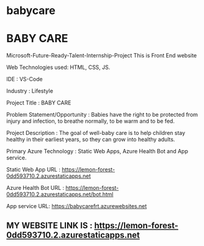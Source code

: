 # babycare
# BABY CARE
Microsoft-Future-Ready-Talent-Internship-Project This is Front End website

Web Technologies used: HTML, CSS, JS.

IDE           : VS-Code

Industry      : Lifestyle

Project Title : BABY CARE

Problem Statement/Opportunity : Babies have the right to be protected from injury and infection, to breathe normally, to be warm and to be fed.

Project Description           :  The goal of well-baby care is to help children stay healthy in their earliest years, so they can grow into healthy adults.

Primary Azure Technology      :  Static Web Apps, Azure Health Bot and App service.

Static Web App URL : https://lemon-forest-0dd593710.2.azurestaticapps.net

Azure Health Bot URL : https://lemon-forest-0dd593710.2.azurestaticapps.net/bot.html

App service URL:  https://babycarefrt.azurewebsites.net

## MY WEBSITE LINK IS : https://lemon-forest-0dd593710.2.azurestaticapps.net






